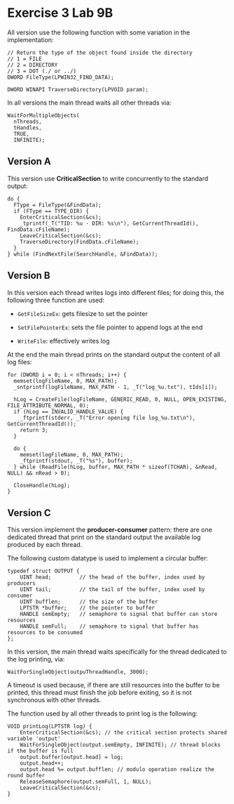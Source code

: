 # Exercise 3 Lab 9B

All version use the following function with some variation in the implementation:

```
// Return the type of the object found inside the directory
// 1 = FILE
// 2 = DIRECTORY
// 3 = DOT (./ or ../)
DWORD FileType(LPWIN32_FIND_DATA);

DWORD WINAPI TraverseDirectory(LPVOID param);
```

In all versions the main thread waits all other threads via:

```
WaitForMultipleObjects(
  nThreads,
  tHandles,
  TRUE,
  INFINITE);
```

## Version A

This version use **CriticalSection** to write concurrently to the standard output:

```
do {
  FType = FileType(&FindData);
  if (FType == TYPE_DIR) {
    EnterCriticalSection(&cs);
    _tprintf(_T("TID: %u - DIR: %s\n"), GetCurrentThreadId(), FindData.cFileName);
    LeaveCriticalSection(&cs);
    TraverseDirectory(FindData.cFileName);
  }
} while (FindNextFile(SearchHandle, &FindData));
```

## Version B

In this version each thread writes logs into different files; for doing this, the following three function are used:

* `GetFileSizeEx`: gets filesize to set the pointer

* `SetFilePointerEx`: sets the file pointer to append logs at the end

* `WriteFile`: effectively writes log

At the end the main thread prints on the standard output the content of all log files:

```
for (DWORD i = 0; i < nThreads; i++) {
  memset(logFileName, 0, MAX_PATH);
  _sntprintf(logFileName, MAX_PATH - 1, _T("log_%u.txt"), tIds[i]);

  hLog = CreateFile(logFileName, GENERIC_READ, 0, NULL, OPEN_EXISTING, FILE_ATTRIBUTE_NORMAL, 0);
  if (hLog == INVALID_HANDLE_VALUE) {
    _ftprintf(stderr, _T("Error opening file log_%u.txt\n"), GetCurrentThreadId());
    return 3;
  }

  do {
    memset(logFileName, 0, MAX_PATH);
    _ftprintf(stdout, _T("%s"), buffer);
  } while (ReadFile(hLog, buffer, MAX_PATH * sizeof(TCHAR), &nRead, NULL) && nRead > 0);

  CloseHandle(hLog);
}
```

## Version C

This version implement the **producer-consumer** pattern: there are one dedicated thread that print on the standard output the available log produced by each thread.

The following custom datatype is used to implement a circular buffer:
```
typedef struct OUTPUT {
	UINT head;         // the head of the buffer, index used by producers
	UINT tail;         // the tail of the buffer, index used by consumer
	UINT bufflen;      // the size of the buffer
	LPTSTR *buffer;    // the pointer to buffer
	HANDLE semEmpty;   // semaphore to signal that buffer can store resources
	HANDLE semFull;    // semaphore to signal that buffer has resources to be consumed
};
```

In this version, the main thread waits specifically for the thread dedicated to the log printing, via:

```
WaitForSingleObject(outpuThreadHandle, 3000);
```

A timeout is used because, if there are still resources into the buffer to be printed, this thread must finish the job before exiting, so it is not synchronous with other threads.

The function used by all other threads to print log is the following:
```
VOID printLog(LPTSTR log) {
	EnterCriticalSection(&cs); // the critical section protects shared variable 'output'
	WaitForSingleObject(output.semEmpty, INFINITE); // thread blocks if the buffer is full
	output.buffer[output.head] = log;
	output.head++;
	output.head %= output.bufflen; // modulo operation realize the round buffer
	ReleaseSemaphore(output.semFull, 1, NULL);
	LeaveCriticalSection(&cs);
}
```
